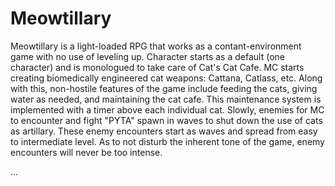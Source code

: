 # Meowtillary
Meowtillary is a light-loaded RPG that works as a contant-environment game with no use of leveling up. 
Character starts as a default (one character) and is monologued to take care of Cat's Cat Cafe. 
MC starts creating biomedically engineered cat weapons: Cattana, Catlass, etc.
Along with this, non-hostile features of the game include feeding the cats, giving water as needed, and maintaining the cat cafe.
This maintenance system is implemented with a timer above each individual cat.
Slowly, enemies for MC to encounter and fight "PYTA" spawn in waves to shut down the use of cats as artillary.
These enemy encounters start as waves and spread from easy to intermediate level. As to not disturb the inherent
tone of the game, enemy encounters will never be too intense.


 ...
